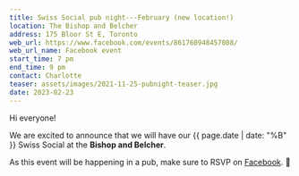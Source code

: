```yaml
---
title: Swiss Social pub night---February (new location!)
location: The Bishop and Belcher
address: 175 Bloor St E, Toronto
web_url: https://www.facebook.com/events/861760948457088/
web_url_name: Facebook event
start_time: 7 pm
end_time: 9 pm
contact: Charlotte
teaser: assets/images/2021-11-25-pubnight-teaser.jpg
date: 2023-02-23
---
```


Hi everyone!

We are excited to announce that we will have our {{ page.date | date: "%B" }}
Swiss Social at the **Bishop and Belcher**.

As this event will be happening in a pub, make sure to RSVP on [Facebook].
:slightly_smiling_face:

[facebook]: <{{ page.web_url }}>
